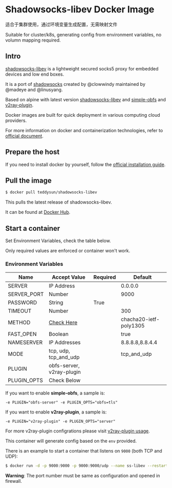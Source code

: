 # Shadowsocks-libev Docker Image

适合于集群使用，通过环境变量生成配置，无需映射文件

Suitable for cluster/k8s, generating config from environment variables, no volumn mapping required.

## Intro 

[shadowsocks-libev][1] is a lightweight secured socks5 proxy for embedded devices and low end boxes.

It is a port of [shadowsocks][2] created by @clowwindy maintained by @madeye and @linusyang.

Based on alpine with latest version [shadowsocks-libev](https://github.com/shadowsocks/shadowsocks-libev) and [simple-obfs](https://github.com/shadowsocks/simple-obfs) and [v2ray-plugin](https://github.com/shadowsocks/v2ray-plugin).

Docker images are built for quick deployment in various computing cloud providers.

For more information on docker and containerization technologies, refer to [official document][3].

## Prepare the host

If you need to install docker by yourself, follow the [official installation guide][4].

## Pull the image

```bash
$ docker pull teddysun/shadowsocks-libev
```

This pulls the latest release of shadowsocks-libev.

It can be found at [Docker Hub][5].

## Start a container

Set Environment Variables, check the table below.

 Only required values are enforced or container won't work.

### Environment Variables

| Name        | Accept Value              | Required | Default                |
| ----------- | ------------------------- | -------- | ---------------------- |
| SERVER      | IP Address                |          | 0.0.0.0                |
| SERVER_PORT | Number                    |          | 9000                   |
| PASSWORD    | String                    | True     |                        |
| TIMEOUT     | Number                    |          | 300                    |
| METHOD      | [Check Here][7]           |          | chacha20-ietf-poly1305 |
| FAST_OPEN   | Boolean                   |          | true                   |
| NAMESERVER  | IP Addresses              |          | 8.8.8.8,8.8.4.4        |
| MODE        | tcp, udp, tcp_and_udp     |          | tcp_and_udp            |
| PLUGIN      | obfs-server, v2ray-plugin |          |                        |
| PLUGIN_OPTS | Check Below               |          |                        |

If you want to enable **simple-obfs**, a sample is:

```
-e PLUGIN="obfs-server" -e PLUGIN_OPTS="obfs=tls"
```

If you want to enable **v2ray-plugin**, a sample is:

```
-e PLUGIN="v2ray-plugin" -e PLUGIN_OPTS="server"
```

For more v2ray-plugin configrations please visit [v2ray-plugin usage][6].

This container will generate config based on the `env` provided.

There is an example to start a container that listens on `9000` (both TCP and UDP):

```bash
$ docker run -d -p 9000:9000 -p 9000:9000/udp --name ss-libev --restart=always -e PASSWORD=YOUR_PASSWORD neverbehave/shadowsocks-libev
```

**Warning**: The port number must be same as configuration and opened in firewall.

[1]: https://github.com/shadowsocks/shadowsocks-libev
[2]: https://shadowsocks.org/en/index.html
[3]: https://docs.docker.com/
[4]: https://docs.docker.com/install/
[5]: https://hub.docker.com/r/neverbehave/shadowsocks-libev/
[6]: https://github.com/shadowsocks/v2ray-plugin#usage
[7]: https://github.com/shadowsocks/shadowsocks-libev#usage